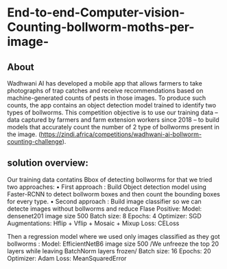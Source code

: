 # End-to-end-Computer-vision-Counting-bollworm-moths-per-image-
## About
Wadhwani AI has developed a mobile app that allows farmers to take photographs of trap catches and receive recommendations based on machine-generated counts of pests in those images. To produce such counts, the app contains an object detection model trained to identify two types of bollworms.
This competition objective is to use our training data – data captured by farmers and farm extension workers since 2018 – to build models that accurately count the number of  2 type of bollworms present in the image.
(https://zindi.africa/competitions/wadhwani-ai-bollworm-counting-challenge).

## solution overview:
Our training data contatins Bbox of detecting bollworms for that we tried two approaches:
• First approach : Build Object detection model using Faster-RCNN to detect bollworm boxes and then count the bounding boxes for every type.
• Second approach : Build image classifier so  we can detecte images without bollworms and reduce Flase Positive:
Model: densenet201 image size 500
Batch size: 8
Epochs: 4
Optimizer: SGD 
Augmentations: Hflip + Vflip + Mosaic + Mixup
Loss: CELoss

Then a regression model where we used only images classified as they got bollworms :
Model: EfficientNetB6 image size 500 /We unfreeze the top 20 layers while leaving BatchNorm layers frozen/
Batch size: 16
Epochs: 20
Optimizer: Adam
Loss: MeanSquaredError
